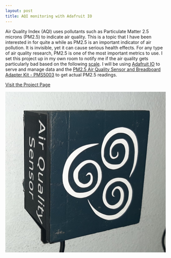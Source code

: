 ```yaml
---
layout: post
title: AQI monitoring with Adafruit IO
---
```

Air Quality Index (AQI) uses pollutants such as Particulate Matter 2.5 microns (PM2.5) to indicate air quality. This is a topic that I have been interested in for quite a while as PM2.5 is an important indicator of air pollution. It is invisible, yet it can cause serious health effects. For any type of air quality research, PM2.5 is one of the most important metrics to use. I set this project up in my own room to notify me if the air quality gets particularly bad based on the following [scale](https://aqicn.org/scale/). I will be using [Adafruit IO](https://io.adafruit.com/) to serve and manage data and the [PM2.5 Air Quality Sensor and Breadboard Adapter Kit - PMS5003](https://www.adafruit.com/product/3686) to get actual PM2.5 readings.

[Visit the Project Page](https://github.com/okyang/tinyOkayProjects/blob/master/AQI_monitoring_adafruitio/ProjectGuide.md)

![](../assets\img\project_thumbnails\aqi_sensor_feature_photo.jpg)


